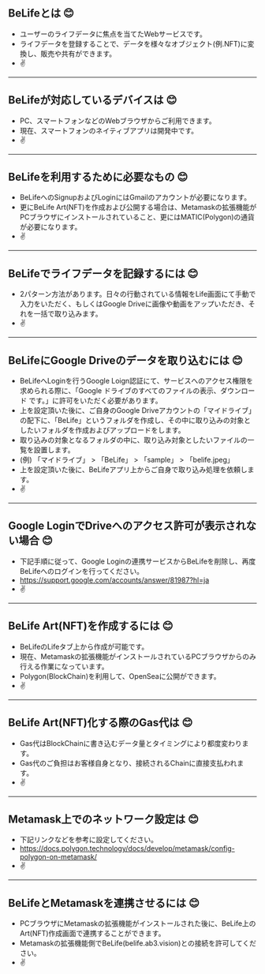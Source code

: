 ## BeLifeとは :blush:

- ユーザーのライフデータに焦点を当てたWebサービスです。
- ライフデータを登録することで、データを様々なオブジェクト(例.NFT)に変換し、販売や共有ができます。
- :v:
***

## BeLifeが対応しているデバイスは :blush:

- PC、スマートフォンなどのWebブラウザからご利用できます。
- 現在、スマートフォンのネイティブアプリは開発中です。
- :v:
***

## BeLifeを利用するために必要なもの :blush:

- BeLifeへのSignupおよびLoginにはGmailのアカウントが必要になります。
- 更にBeLife Art(NFT)を作成および公開する場合は、Metamaskの拡張機能がPCブラウザにインストールされていること、更にはMATIC(Polygon)の通貨が必要になります。
- :v:
***

## BeLifeでライフデータを記録するには :blush:

- 2パターン方法があります。日々の行動されている情報をLife画面にて手動で入力をいただく、もしくはGoogle Driveに画像や動画をアップいただき、それを一括で取り込みます。
- :v:
***

## BeLifeにGoogle Driveのデータを取り込むには :blush:

- BeLifeへLoginを行うGoogle Loign認証にて、サービスへのアクセス権限を求められる際に、「Google ドライブのすべてのファイルの表示、ダウンロード です。」に許可をいただく必要があります。
- 上を設定頂いた後に、ご自身のGoogle Driveアカウントの「マイドライブ」の配下に、「BeLife」というフォルダを作成し、その中に取り込みの対象としたいフォルダを作成およびアップロードをします。
- 取り込みの対象となるフォルダの中に、取り込み対象としたいファイルの一覧を設置します。
- (例) 「マイドライブ」 > 「BeLife」 > 「sample」 > 「belife.jpeg」
- 上を設定頂いた後に、BeLifeアプリ上からご自身で取り込み処理を依頼します。
- :v:
***

## Google LoginでDriveへのアクセス許可が表示されない場合 :blush:

- 下記手順に従って、Google Loginの連携サービスからBeLifeを削除し、再度BeLifeへのログインを行ってください。
- https://support.google.com/accounts/answer/81987?hl=ja
- :v:
***

## BeLife Art(NFT)を作成するには :blush:

- BeLifeのLifeタブ上から作成が可能です。
- 現在、Metamaskの拡張機能がインストールされているPCブラウザからのみ行える作業になっています。
- Polygon(BlockChain)を利用して、OpenSeaに公開ができます。
- :v:
***

## BeLife Art(NFT)化する際のGas代は :blush:

- Gas代はBlockChainに書き込むデータ量とタイミングにより都度変わります。
- Gas代のご負担はお客様自身となり、接続されるChainに直接支払われます。
- :v:
***

## Metamask上でのネットワーク設定は :blush:

- 下記リンクなどを参考に設定してください。
- https://docs.polygon.technology/docs/develop/metamask/config-polygon-on-metamask/
- :v:
***

## BeLifeとMetamaskを連携させるには :blush:

- PCブラウザにMetamaskの拡張機能がインストールされた後に、BeLife上のArt(NFT)作成画面で連携することができます。
- Metamaskの拡張機能側でBeLife(belife.ab3.vision)との接続を許可してください。
- :v: